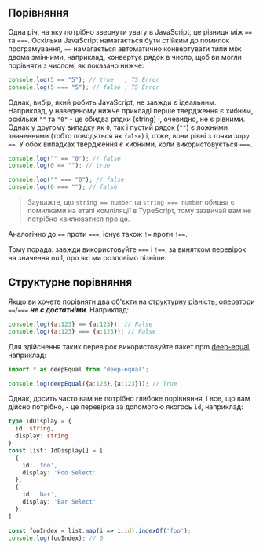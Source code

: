 ## Порівняння

Одна річ, на яку потрібно звернути увагу в JavaScript, це різниця між `==` та `===`. Оскільки JavaScript намагається бути стійким до помилок програмування, `==` намагається автоматично конвертувати типи між двома змінними, наприклад, конвертує рядок в число, щоб ви могли порівняти з числом, як показано нижче:

```js
console.log(5 == "5"); // true   , TS Error
console.log(5 === "5"); // false , TS Error
```

Однак, вибір, який робить JavaScript, не завжди є ідеальним. Наприклад, у наведеному нижче прикладі перше твердження є хибним, оскільки `""` та `"0"` - це обидва рядки (string) і, очевидно, не є рівними. Однак у другому випадку як `0`, так і пустий рядок (`""`) є ложними значеннями (тобто поводяться як `false`) і, отже, вони рівні з точки зору `==`. У обох випадках твердження є хибними, коли використовується `===`.

```js
console.log("" == "0"); // false
console.log(0 == ""); // true

console.log("" === "0"); // false
console.log(0 === ""); // false
```

> Зауважте, що `string == number` та `string === number` обидва є помилками на етапі компіляції в TypeScript, тому зазвичай вам не потрібно хвилюватися про це.

Аналогічно до `==` проти `===`, існує також `!=` проти `!==`.

Тому порада: завжди використовуйте `===` і `!==`, за винятком перевірок на значення null, про які ми розповімо пізніше.

## Структурне порівняння
Якщо ви хочете порівняти два об'єкти на структурну рівність, оператори `==`/`===` ***не є достатніми***. Наприклад: 

```js
console.log({a:123} == {a:123}); // False
console.log({a:123} === {a:123}); // False
```
Для здійснення таких перевірок використовуйте пакет npm [deep-equal](https://www.npmjs.com/package/deep-equal), наприклад: 

```js
import * as deepEqual from "deep-equal";

console.log(deepEqual({a:123},{a:123})); // True
```

Однак, досить часто вам не потрібно глибоке порівняння, і все, що вам дійсно потрібно, - це перевірка за допомогою якогось `id`, наприклад:

```ts
type IdDisplay = {
  id: string,
  display: string
}
const list: IdDisplay[] = [
  {
    id: 'foo',
    display: 'Foo Select'
  },
  {
    id: 'bar',
    display: 'Bar Select'
  },
]

const fooIndex = list.map(i => i.id).indexOf('foo');
console.log(fooIndex); // 0
```
